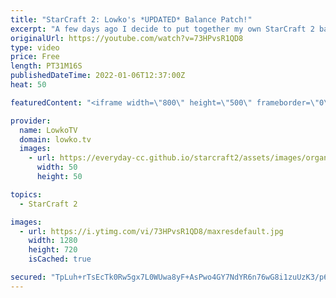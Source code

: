 ```yaml
---
title: "StarCraft 2: Lowko's *UPDATED* Balance Patch!"
excerpt: "A few days ago I decide to put together my own StarCraft 2 balance patch, since Blizzard doesn't want to. In this video I discuss an updated version of the patch, and what I would like to see for competitive StarCraft 2 moving forward.  Support my work on Patreon: https://www.patreon.com/lowkotv Become"
originalUrl: https://youtube.com/watch?v=73HPvsR1QD8
type: video
price: Free
length: PT31M16S
publishedDateTime: 2022-01-06T12:37:00Z
heat: 50

featuredContent: "<iframe width=\"800\" height=\"500\" frameborder=\"0\" src=\"https://www.youtube.com/embed/73HPvsR1QD8\" allow=\"accelerometer; autoplay; encrypted-media; gyroscope; picture-in-picture\" allowfullscreen></iframe>"

provider:
  name: LowkoTV
  domain: lowko.tv
  images:
    - url: https://everyday-cc.github.io/starcraft2/assets/images/organizations/lowko.tv-50x50.jpg
      width: 50
      height: 50

topics:
  - StarCraft 2

images:
  - url: https://i.ytimg.com/vi/73HPvsR1QD8/maxresdefault.jpg
    width: 1280
    height: 720
    isCached: true

secured: "TpLuh+rTsEcTk0Rw5gx7L0WUwa8yF+AsPwo4GY7NdYR6n76wG8i1zuUzK3/p6SftgHt5AzZ+DilLbbGNLR60nt3u4C3Mh34QX/FWdpMxpr6ggPQCYYyqVh/CVvrQABgtQAhivOjxytp4GdZl/kFZhBJdnC9Xj3jhChxoXojrxZ3pN4DNq5Cty4/JdimR8DEaHr37c4wGMkW/SzV9tAebYiULDIN+0sJQKY0Kb/3zFb4KjthWajYt//mlOputlxiv5XFM0Pvswtv2O2RbFhaIQmHNgDAJ9t+0cuAyoa8X/gKDY1zsqJwKW3dNFCq2RwQS5H/hGIMyWQqsunYnkHN5mhhALa8t++XQdp9EIvd5wNntHvNN7n7F7vUBzrQndD1OJAhgj4K/Hvj9fGLtfLYr/ry1PUg8NNYsd/olelowPdY=;wrIo/q3OYeLQOCrc2VondA=="
---
```


